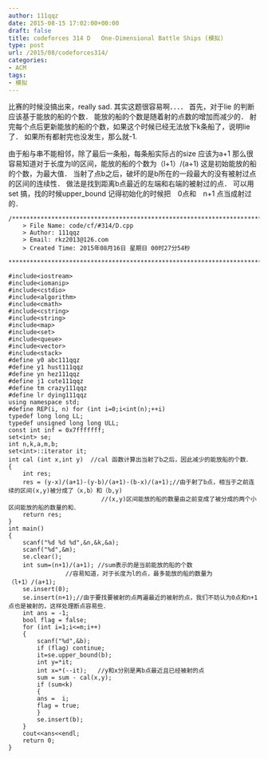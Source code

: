 ```yaml
---
author: 111qqz
date: 2015-08-15 17:02:00+00:00
draft: false
title: codeforces 314 D   One-Dimensional Battle Ships (模拟)
type: post
url: /2015/08/codeforces314/
categories:
- ACM
tags:
- 模拟
---
```




比赛的时候没搞出来，really sad.
其实这题很容易啊．．．．
首先，对于lie 的判断应该基于能放的船的个数．
能放的船的个数是随着射的点数的增加而减少的．
射完每个点后更新能放的船的个数，如果这个时候已经无法放下k条船了，说明lie了．
如果所有都射完也没发生，那么就-1.

由于船与串不能相邻，除了最后一条船，每条船实际占的size 应该为a+1
那么很容易知道对于长度为l的区间，能放的船的个数为（l+1）/(a+1)
这是初始能放的船的个数，为最大值．
当射了点b之后，破坏的是b所在的一段最大的没有被射过点的区间的连续性．
做法是找到距离b点最近的左端和右端的被射过的点．
可以用set 搞，找的时候upper_bound
记得初始化的时候把　0点和　n+1 点当成射过的．

 

    
    /*************************************************************************
    	> File Name: code/cf/#314/D.cpp
    	> Author: 111qqz
    	> Email: rkz2013@126.com 
    	> Created Time: 2015年08月16日 星期日 00时27分54秒
     ************************************************************************/
    
    #include<iostream>
    #include<iomanip>
    #include<cstdio>
    #include<algorithm>
    #include<cmath>
    #include<cstring>
    #include<string>
    #include<map>
    #include<set>
    #include<queue>
    #include<vector>
    #include<stack>
    #define y0 abc111qqz
    #define y1 hust111qqz
    #define yn hez111qqz
    #define j1 cute111qqz
    #define tm crazy111qqz
    #define lr dying111qqz
    using namespace std;
    #define REP(i, n) for (int i=0;i<int(n);++i)  
    typedef long long LL;
    typedef unsigned long long ULL;
    const int inf = 0x7fffffff;
    set<int> se;
    int n,k,a,m,b;
    set<int>::iterator it;
    int cal (int x,int y)  //cal 函数计算出当射了b之后，因此减少的能放船的个数．
    {
        int res;
        res = (y-x)/(a+1)-(y-b)/(a+1)-(b-x)/(a+1);//由于射了b点，相当于之前连续的区间(x,y)被分成了（x,b）和（b,y)
    						  //(x,y)区间能放的船的数量由之前变成了被分成的两个小区间能放的船的数量的和．					
        return res;
    }
    int main()
    {
    	scanf("%d %d %d",&n,&k,&a);
    	scanf("%d",&m);
    	se.clear();
    	int sum=(n+1)/(a+1); //sum表示的是当前能放的船的个数
    			    //容易知道，对于长度为l的点，最多能放的船的数量为（l+1）/(a+1);
    	se.insert(0);
    	se.insert(n+1);//由于要找要被射的点两遍最近的被射的点，我们不妨认为0点和n+1点也是被射的，这样处理断点容易些．
    	int ans = -1;
    	bool flag = false;
    	for (int i=1;i<=m;i++)
    	{
    	    scanf("%d",&b);
    	    if (flag) continue;
    	    it=se.upper_bound(b);
    	    int y=*it;
    	    int x=*(--it);   //y和x分别是离b点最近且已经被射的点
    	    sum = sum - cal(x,y);
    	    if (sum<k)
    	    {
    		ans =  i;
    		flag = true;
    	    }
    	    se.insert(b);
    	}
    	cout<<ans<<endl;
    	return 0;
    }
    



